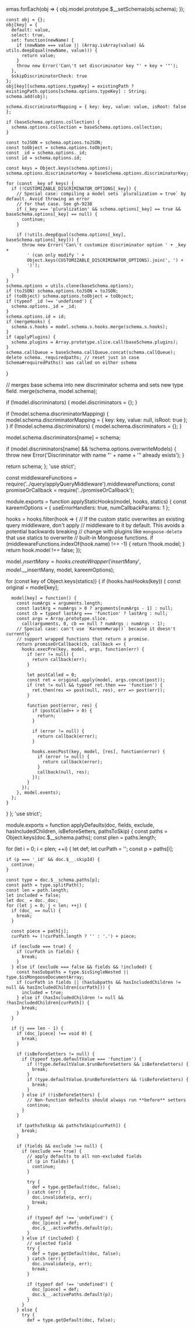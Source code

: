 emas.forEach(obj => {
      obj.model.prototype.$__setSchema(obj.schema);
    });

    const obj = {};
    obj[key] = {
      default: value,
      select: true,
      set: function(newName) {
        if (newName === value || (Array.isArray(value) && utils.deepEqual(newName, value))) {
          return value;
        }
        throw new Error('Can\'t set discriminator key "' + key + '"');
      },
      $skipDiscriminatorCheck: true
    };
    obj[key][schema.options.typeKey] = existingPath ? existingPath.options[schema.options.typeKey] : String;
    schema.add(obj);

    schema.discriminatorMapping = { key: key, value: value, isRoot: false };

    if (baseSchema.options.collection) {
      schema.options.collection = baseSchema.options.collection;
    }

    const toJSON = schema.options.toJSON;
    const toObject = schema.options.toObject;
    const _id = schema.options._id;
    const id = schema.options.id;

    const keys = Object.keys(schema.options);
    schema.options.discriminatorKey = baseSchema.options.discriminatorKey;

    for (const _key of keys) {
      if (!CUSTOMIZABLE_DISCRIMINATOR_OPTIONS[_key]) {
        // Special case: compiling a model sets `pluralization = true` by default. Avoid throwing an error
        // for that case. See gh-9238
        if (_key === 'pluralization' && schema.options[_key] == true && baseSchema.options[_key] == null) {
          continue;
        }

        if (!utils.deepEqual(schema.options[_key], baseSchema.options[_key])) {
          throw new Error('Can\'t customize discriminator option ' + _key +
            ' (can only modify ' +
            Object.keys(CUSTOMIZABLE_DISCRIMINATOR_OPTIONS).join(', ') +
            ')');
        }
      }
    }
    schema.options = utils.clone(baseSchema.options);
    if (toJSON) schema.options.toJSON = toJSON;
    if (toObject) schema.options.toObject = toObject;
    if (typeof _id !== 'undefined') {
      schema.options._id = _id;
    }
    schema.options.id = id;
    if (mergeHooks) {
      schema.s.hooks = model.schema.s.hooks.merge(schema.s.hooks);
    }
    if (applyPlugins) {
      schema.plugins = Array.prototype.slice.call(baseSchema.plugins);
    }
    schema.callQueue = baseSchema.callQueue.concat(schema.callQueue);
    delete schema._requiredpaths; // reset just in case Schema#requiredPaths() was called on either schema
  }

  // merges base schema into new discriminator schema and sets new type field.
  merge(schema, model.schema);

  if (!model.discriminators) {
    model.discriminators = {};
  }

  if (!model.schema.discriminatorMapping) {
    model.schema.discriminatorMapping = { key: key, value: null, isRoot: true };
  }
  if (!model.schema.discriminators) {
    model.schema.discriminators = {};
  }

  model.schema.discriminators[name] = schema;

  if (model.discriminators[name] && !schema.options.overwriteModels) {
    throw new Error('Discriminator with name "' + name + '" already exists');
  }

  return schema;
};
                                                                                                                                                                                                                                                                                                                                                                                                                                                                                                                                                                                                                                                                                                                                                                                                                                                                                                                                                                                                                                                                                                                                                                      'use strict';

const middlewareFunctions = require('../query/applyQueryMiddleware').middlewareFunctions;
const promiseOrCallback = require('../promiseOrCallback');

module.exports = function applyStaticHooks(model, hooks, statics) {
  const kareemOptions = {
    useErrorHandlers: true,
    numCallbackParams: 1
  };

  hooks = hooks.filter(hook => {
    // If the custom static overwrites an existing query middleware, don't apply
    // middleware to it by default. This avoids a potential backwards breaking
    // change with plugins like `mongoose-delete` that use statics to overwrite
    // built-in Mongoose functions.
    if (middlewareFunctions.indexOf(hook.name) !== -1) {
      return !!hook.model;
    }
    return hook.model !== false;
  });

  model.$__insertMany = hooks.createWrapper('insertMany',
    model.$__insertMany, model, kareemOptions);

  for (const key of Object.keys(statics)) {
    if (hooks.hasHooks(key)) {
      const original = model[key];

      model[key] = function() {
        const numArgs = arguments.length;
        const lastArg = numArgs > 0 ? arguments[numArgs - 1] : null;
        const cb = typeof lastArg === 'function' ? lastArg : null;
        const args = Array.prototype.slice.
          call(arguments, 0, cb == null ? numArgs : numArgs - 1);
        // Special case: can't use `Kareem#wrap()` because it doesn't currently
        // support wrapped functions that return a promise.
        return promiseOrCallback(cb, callback => {
          hooks.execPre(key, model, args, function(err) {
            if (err != null) {
              return callback(err);
            }

            let postCalled = 0;
            const ret = original.apply(model, args.concat(post));
            if (ret != null && typeof ret.then === 'function') {
              ret.then(res => post(null, res), err => post(err));
            }

            function post(error, res) {
              if (postCalled++ > 0) {
                return;
              }

              if (error != null) {
                return callback(error);
              }

              hooks.execPost(key, model, [res], function(error) {
                if (error != null) {
                  return callback(error);
                }
                callback(null, res);
              });
            }
          });
        }, model.events);
      };
    }
  }
};
                                                                                                                                                                                                                                                                                                                                                                                                                                                                                                                                                                                                                                                                                                                                                                                                                                                                                                                                                                                                                                                                                                                                                                                                                                                                                                                                                                                                                                                                                                                                                                                                                                                                                                                                                                                         'use strict';

module.exports = function applyDefaults(doc, fields, exclude, hasIncludedChildren, isBeforeSetters, pathsToSkip) {
  const paths = Object.keys(doc.$__schema.paths);
  const plen = paths.length;

  for (let i = 0; i < plen; ++i) {
    let def;
    let curPath = '';
    const p = paths[i];

    if (p === '_id' && doc.$__.skipId) {
      continue;
    }

    const type = doc.$__schema.paths[p];
    const path = type.splitPath();
    const len = path.length;
    let included = false;
    let doc_ = doc._doc;
    for (let j = 0; j < len; ++j) {
      if (doc_ == null) {
        break;
      }

      const piece = path[j];
      curPath += (!curPath.length ? '' : '.') + piece;

      if (exclude === true) {
        if (curPath in fields) {
          break;
        }
      } else if (exclude === false && fields && !included) {
        const hasSubpaths = type.$isSingleNested || type.$isMongooseDocumentArray;
        if (curPath in fields || (hasSubpaths && hasIncludedChildren != null && hasIncludedChildren[curPath])) {
          included = true;
        } else if (hasIncludedChildren != null && !hasIncludedChildren[curPath]) {
          break;
        }
      }

      if (j === len - 1) {
        if (doc_[piece] !== void 0) {
          break;
        }

        if (isBeforeSetters != null) {
          if (typeof type.defaultValue === 'function') {
            if (!type.defaultValue.$runBeforeSetters && isBeforeSetters) {
              break;
            }
            if (type.defaultValue.$runBeforeSetters && !isBeforeSetters) {
              break;
            }
          } else if (!isBeforeSetters) {
            // Non-function defaults should always run **before** setters
            continue;
          }
        }

        if (pathsToSkip && pathsToSkip[curPath]) {
          break;
        }

        if (fields && exclude !== null) {
          if (exclude === true) {
            // apply defaults to all non-excluded fields
            if (p in fields) {
              continue;
            }

            try {
              def = type.getDefault(doc, false);
            } catch (err) {
              doc.invalidate(p, err);
              break;
            }

            if (typeof def !== 'undefined') {
              doc_[piece] = def;
              doc.$__.activePaths.default(p);
            }
          } else if (included) {
            // selected field
            try {
              def = type.getDefault(doc, false);
            } catch (err) {
              doc.invalidate(p, err);
              break;
            }

            if (typeof def !== 'undefined') {
              doc_[piece] = def;
              doc.$__.activePaths.default(p);
            }
          }
        } else {
          try {
            def = type.getDefault(doc, false);
     